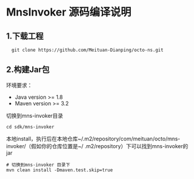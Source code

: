 
# MnsInvoker 源码编译说明

## 1.下载工程
```
  git clone https://github.com/Meituan-Dianping/octo-ns.git
```

## 2.构建Jar包
环境要求： 

- Java version >= 1.8   
- Maven version >= 3.2    

切换到mns-invoker目录

```
cd sdk/mns-invoker
```

本地install，执行后在本地仓库~/.m2/repository/com/meituan/octo/mns-invoker/（假如你的仓库位置是~/
.m2/repository）下可以找到mns-invoker的jar

```
# 切换到mns-invoker 目录下
mvn clean install -Dmaven.test.skip=true
```

```
